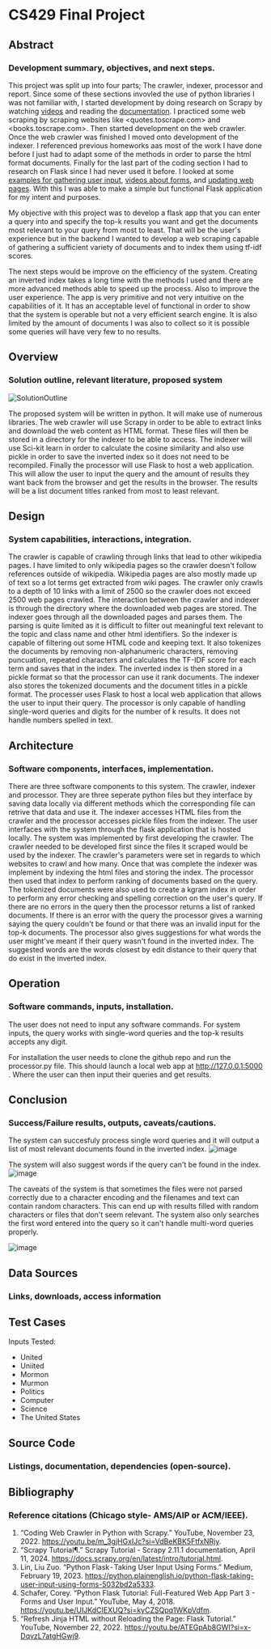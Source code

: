 # CS429 Final Project

## Abstract
### Development summary, objectives, and next steps.
  This project was split up into four parts; The crawler, indexer, processor and report. Since some of these sections invovled the use of python libraries I was not familiar with, I started development by doing research on Scrapy by watching [videos][1] and reading the [documentation][2]. I practiced some web scraping by scraping websites like
  <quotes.toscrape.com> and <books.toscrape.com>. Then started development on the web crawler. Once the web crawler was finished I moved onto development of the indexer. I referenced previous homeworks aas most of the work I have done before I just had to adapt some of the methods in order to parse the html format documents. Finally for the last 
  part of the coding section I had to research on Flask since I had never used it before. I looked at some [examples for gathering user input][3], [videos about forms][4], and [updating web pages][5]. With this I was able to make a simple but functional Flask application for my intent and purposes.  

  My objective with this project was to develop a flask app that you can enter a query into and specify the top-k results you want and get the documents most relevant to your query from most to least. That will be the user's experience but in the backend I wanted to develop a web scraping capable of gathering a sufficient variety of documents and to index them 
  using tf-idf scores.   

  The next steps would be improve on the efficiency of the system. Creating an inverted index takes a long time with the methods I used and there are more advanced methods able to speed up the process. Also to improve the user experience. The app is very primitive and not very intuitive on the capabilities of it. It has an acceptable level
  of functional in order to show that the system is operable but not a very efficient search engine. It is also limited by the amount of documents I was also to collect so it is possible some queries will have very few to no results. 
  
## Overview
### Solution outline, relevant literature, proposed system
  ![SolutionOutline](https://github.com/amorales27/CS429FinalProject/assets/77760301/82f2ddf0-ab6b-458f-870a-20c64a962776)

  The proposed system will be written in python. It will make use of numerous libraries. The web crawler will use Scrapy in order to be able to extract links and download the web content as HTML format. These files will then be stored in a directory for the indexer to be able to access. The indexer will use
  Sci-kit learn in order to calculate the cosine similarity and also use pickle in order to save the inverted index so it does not need to be recompiled. Finally the processor will use Flask to host a web application. This will allow the user to input the query and the amount of results they want back
  from the browser and get the results in the browser. The results will be a list document titles ranked from most to least relevant. 
  

## Design
### System capabilities, interactions, integration.
   The crawler is capable of crawling through links that lead to other wikipedia pages. I have limited to only wikipedia pages so the crawler doesn't follow references outside of wikipedia. Wikipedia pages are also mostly made up of text so a lot terms get extracted from wiki pages. The crawler only crawls to a
   depth of 10 links with a limit of 2500 so the crawler does not exceed 2500 web pages crawled. The interaction between the crawler and indexer is through the directory where the downloaded web pages are stored. The indexer goes through all the downloaded pages and parses them. The parsing is quite limited as it is
   difficult to filter out meaningful text relevant to the topic and class name and other html identifiers. So the indexer is capable of filtering out some HTML code and keeping text. It also tokenizes the documents by removing non-alphanumeric characters, removing puncuation, repeated characters and calculates
   the TF-IDF score for each term and saves that in the index. The inverted index is then stored in a pickle format so that the processor can use it rank documents. The indexer also stores the tokenized documents and the document titles in a pickle format. The processer uses Flask to host a local web application 
   that allows the user to input their query. The processor is only capable of handling single-word queries and digits for the number of k results. It does not handle numbers spelled in text. 
   
## Architecture
### Software components, interfaces, implementation.
   There are three software components to this system. The crawler, indexer and processor. They are three seperate python files but they interface by saving data locally via different methods which the corresponding file can retrive that data and use it. The indexer accesses HTML files from the crawler
   and the processor accesses pickle files from the indexer. The user interfaces with the system through the flask application that is hosted locally. The system was implemented by first developing the crawler. The crawler needed to be developed first since the files it scraped would be used by the indexer. 
   The crawler's parameters were set in regards to which websites to crawl and how many. Once that was complete the indexer was implement by indexing the html files and storing the index. The processor then used that index to perform ranking of documents based on the query. The tokenized documents were also
   used to create a kgram index in order to perform any error checking and spelling correction on the user's query. If there are no errors in the query then the processor returns a list of ranked documents. If there is an error with the query the processor gives a warning saying the query couldn't be found
   or that there was an invalid input for the top-k documents. The processor also gives suggestions for what words the user might've meant if their query wasn't found in the inverted index. The suggested words are the words closest by edit distance to their query that do exist in the inverted index.  
   
## Operation
### Software commands, inputs, installation.
   The user does not need to input any software commands. For system inputs, the query works with single-word queries and the top-k results accepts any digit. 

   For installation the user needs to clone the github repo and run the processor.py file. This should launch a local web app at http://127.0.0.1:5000 . Where the user can then input their queries and get results.
   
## Conclusion
### Success/Failure results, outputs, caveats/cautions.
   The system can succesfuly process single word queries and it will output a list of most relevant documents found in the inverted index. 
   ![image](https://github.com/amorales27/CS429FinalProject/assets/77760301/cb7f9a36-d29d-428c-b001-15b7a9df1ef3)

   The system will also suggest words if the query can't be found in the index. 
   ![image](https://github.com/amorales27/CS429FinalProject/assets/77760301/fc11d570-06cb-4417-a954-6c8382b6bdd2)

   The caveats of the system is that sometimes the files were not parsed correctly due to a character encoding and the filenames and text can contain random characters. This can end up with results filled with random characters or files that don't seem relevant. 
   The system also only searches the first word entered into the query so it can't handle multi-word queries properly. 
   
   ![image](https://github.com/amorales27/CS429FinalProject/assets/77760301/637b2d80-c82f-4316-ae1e-83b42ba7e77f)


   
## Data Sources
### Links, downloads, access information

## Test Cases
   Inputs Tested:
   - United
   - Uniited
   - Mormon
   - Murmon
   - Politics
   - Computer
   - Science
   - The United States
     

## Source Code
###  Listings, documentation, dependencies (open-source).

## Bibliography
###  Reference citations (Chicago style- AMS/AIP or ACM/IEEE).
1. “Coding Web Crawler in Python with Scrapy.” YouTube, November 23, 2022. https://youtu.be/m_3gjHGxIJc?si=VdBeKBK5FtfxNRjy.
2. “Scrapy Tutorial¶.” Scrapy Tutorial - Scrapy 2.11.1 documentation, April 11, 2024. https://docs.scrapy.org/en/latest/intro/tutorial.html.
3. Lin, Liu Zuo. “Python Flask - Taking User Input Using Forms.” Medium, February 19, 2023. https://python.plainenglish.io/python-flask-taking-user-input-using-forms-5032bd2a5333. 
4. Schafer, Corey. “Python Flask Tutorial: Full-Featured Web App Part 3 - Forms and User Input.” YouTube, May 4, 2018. https://youtu.be/UIJKdCIEXUQ?si=kyCZSQpq1WKpVdfm. 
5. “Refresh Jinja HTML without Reloading the Page: Flask Tutorial.” YouTube, November 22, 2022. https://youtu.be/ATEGpAb8GWI?si=x-DqvzL7atgHGwj9. 

[1]: https://youtu.be/m_3gjHGxIJc?si=VdBeKBK5FtfxNRjy.
[2]: https://docs.scrapy.org/en/latest/intro/tutorial.html.
[3]: https://python.plainenglish.io/python-flask-taking-user-input-using-forms-5032bd2a5333
[4]: https://youtu.be/UIJKdCIEXUQ?si=kyCZSQpq1WKpVdfm
[5]: https://youtu.be/ATEGpAb8GWI?si=x-DqvzL7atgHGwj9

